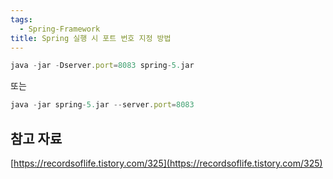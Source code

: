 ```yaml
---
tags:
  - Spring-Framework
title: Spring 실행 시 포트 번호 지정 방법
---
```


```jsx
java -jar -Dserver.port=8083 spring-5.jar
```

또는

```jsx
java -jar spring-5.jar --server.port=8083
```

## 참고 자료

[https://recordsoflife.tistory.com/325](https://recordsoflife.tistory.com/325)
